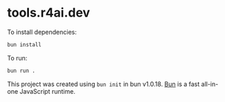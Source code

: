 # tools.r4ai.dev

To install dependencies:

```bash
bun install
```

To run:

```bash
bun run .
```

This project was created using `bun init` in bun v1.0.18. [Bun](https://bun.sh) is a fast all-in-one JavaScript runtime.
